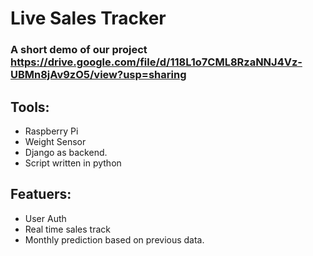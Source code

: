 # Live Sales Tracker
### A short demo of our project https://drive.google.com/file/d/118L1o7CML8RzaNNJ4Vz-UBMn8jAv9zO5/view?usp=sharing
## Tools:
- Raspberry Pi
- Weight Sensor
- Django as backend.
- Script written in python

## Featuers:
- User Auth
- Real time sales track
- Monthly prediction based on previous data.
